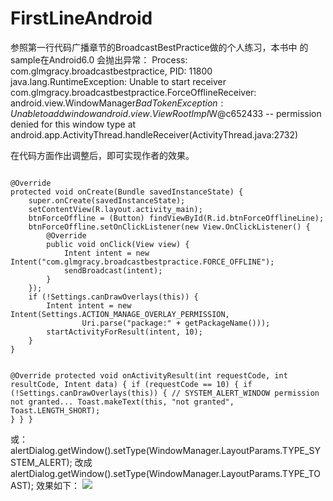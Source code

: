 # FirstLineAndroid


参照第一行代码广播章节的BroadcastBestPractice做的个人练习，本书中
的sample在Android6.0 会抛出异常：
 Process: com.glmgracy.broadcastbestpractice, PID: 11800
                  java.lang.RuntimeException: Unable to start receiver com.glmgracy.broadcastbestpractice.ForceOfflineReceiver: android.view.WindowManager$BadTokenException: Unable to add window android.view.ViewRootImpl$W@c652433 -- permission denied for this window type
                      at android.app.ActivityThread.handleReceiver(ActivityThread.java:2732)

在代码方面作出调整后，即可实现作者的效果。 

<code>
@Override
protected void onCreate(Bundle savedInstanceState) {
    super.onCreate(savedInstanceState);
    setContentView(R.layout.activity_main);
    btnForceOffline = (Button) findViewById(R.id.btnForceOfflineLine);
    btnForceOffline.setOnClickListener(new View.OnClickListener() {
        @Override
        public void onClick(View view) {
            Intent intent = new Intent("com.glmgracy.broadcastbestpractice.FORCE_OFFLINE");
            sendBroadcast(intent);
        }
    });
    if (!Settings.canDrawOverlays(this)) {
        Intent intent = new Intent(Settings.ACTION_MANAGE_OVERLAY_PERMISSION,
                Uri.parse("package:" + getPackageName()));
        startActivityForResult(intent, 10);
    }
}


@Override
protected void onActivityResult(int requestCode, int resultCode, Intent data) {
    if (requestCode == 10) {
        if (!Settings.canDrawOverlays(this)) {
            // SYSTEM_ALERT_WINDOW permission not granted...
            Toast.makeText(this, "not granted", Toast.LENGTH_SHORT);
        }
    }
}
</code>

或：
alertDialog.getWindow().setType(WindowManager.LayoutParams.TYPE_SYSTEM_ALERT);
改成
alertDialog.getWindow().setType(WindowManager.LayoutParams.TYPE_TOAST);
效果如下：
<image src="http://avatar.csdn.net/E/B/9/3_u014316811.jpg"></image>
